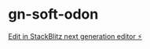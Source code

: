 # gn-soft-odon

[Edit in StackBlitz next generation editor ⚡️](https://stackblitz.com/~/github.com/GN-EXPRESS/gn-soft-odon)